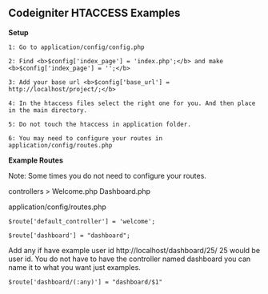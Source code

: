 <h2>Codeigniter HTACCESS Examples</h2>

<b>Setup</b>

	1: Go to application/config/config.php

	2: Find <b>$config['index_page'] = 'index.php';</b> and make <b>$config['index_page'] = '';</b>

	3: Add your base url <b>$config['base_url'] = http://localhost/project/;</b>

	4: In the htaccess files select the right one for you. And then place in the main directory.

	5: Do not touch the htaccess in application folder.

	6: You may need to configure your routes in application/config/routes.php

<b>Example Routes</b>

Note: Some times you do not need to configure your routes.

controllers >
	Welcome.php
	Dashboard.php

application/config/routes.php

	$route['default_controller'] = 'welcome';
	
	$route['dashboard'] = "dashboard";

Add any if have example user id http://localhost/dashboard/25/ 25 would be user id. You do not have to have
the controller named dashboard you can name it to what you want just examples.

	$route['dashboard/(:any)'] = "dashboard/$1"